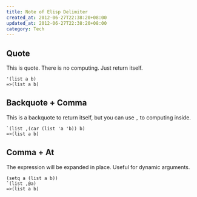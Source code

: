 ```yaml
---
title: Note of Elisp Delimiter
created_at: 2012-06-27T22:38:20+08:00
updated_at: 2012-06-27T22:38:20+08:00
category: Tech
---
```


Quote
-----

This is quote. There is no computing. Just return itself.

    '(list a b)
    =>(list a b)

Backquote + Comma
-----------------

This is a backquote to return itself,
but you can use `,` to computing inside.

    `(list ,(car (list 'a 'b)) b)
    =>(list a b)

Comma + At
----------

The expression will be expanded in place.
Useful for dynamic arguments.

    (setq a (list a b))
    `(list ,@a)
    =>(list a b)
